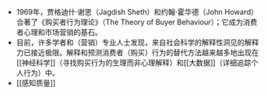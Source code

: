 - 1969年，贾格迪什·谢思（Jagdish Sheth）和约翰·霍华德（John Howard）合著了《购买者行为理论》（The Theory of Buyer Behaviour）；它成为消费者心理和市场营销的基石。
- 目前，许多学者和（营销）专业人士发现，来自社会科学的解释性洞见的解释力已接近极限。解释和预测消费者（购买）行为的替代方法越来越多地出现在[[神经科学]]（寻找购买行为的生理而非心理解释）和[[大数据]]（详细追踪个人行为）中。
- [[感知质量]]
